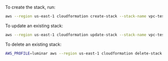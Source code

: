 To create the stack, run:

```bash
aws --region us-east-1 cloudformation create-stack --stack-name vpc-test --template-body file://vpc.yaml --parameters file://values.json
```

To update an existing stack:

```bash
aws --region us-east-1 cloudformation update-stack --stack-name vpc-test --template-body file://vpc.yaml --parameters file://values.json
```

To delete an existing stack:

```bash
AWS_PROFILE=luminar aws --region us-east-1 cloudformation delete-stack --stack-name vpc-test
```